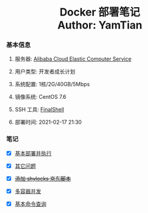 <h1 align="center">
  Docker 部署笔记
  <br>
  Author: YamTian
</h1>

### 基本信息

1. 服务器: [Alibaba Cloud Elastic Computer Service](https://www.aliyun.com/product/swas)

2. 用户类型: 开发者成长计划

3. 系统配置: 1核/2G/40GB/5Mbps

4. 镜像系统: CentOS 7.6

5. SSH 工具: [FinalShell](http://www.hostbuf.com/t/988.html)

6. 部署时间: 2021-02-17 21:30

### 笔记

- [x] [基本部署并执行](https://github.com/YamTian/Notes/blob/master/Docker/DockerOne.md)

- [x] [其它问题](https://github.com/YamTian/Notes/blob/master/Docker/OtherScript.md)

- [x] ~~[添加 shylocks 京东脚本](https://github.com/YamTian/Notes/blob/master/Docker/Diy.sh.md)~~

- [x] [多容器并发](https://github.com/YamTian/Notes/blob/master/Docker/DockerTwo.md)

- [x] [基本命令查询](https://github.com/YamTian/Notes/blob/master/Docker/Command.md)
